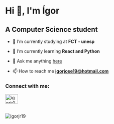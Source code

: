 # Hi 👋, I'm Ígor

## A Computer Science student

- 🔭 I’m currently studying at **FCT - unesp**

- 🌱 I’m currently learning **React and Python**

- 💬 Ask me anything <a href="https://github.com/Igorjr19/Igorjr19/issues/new" target="blak">here</a>

- 📫 How to reach me **igorjose19@hotmail.com**
### Connect with me:
<a href="https://linkedin.com/in/igorjr19" target="blank"><img align="center" src="https://raw.githubusercontent.com/rahuldkjain/github-profile-readme-generator/master/src/images/icons/Social/linked-in-alt.svg" alt="igorjr19" height="30" width="40" /></a>

</br>
<img src="https://github-readme-stats.vercel.app/api/top-langs?username=igorjr19&size_weight=0&count_weight=1&show_icons=true&theme=dracula&locale=en&layout=compact" alt="igorjr19" />
